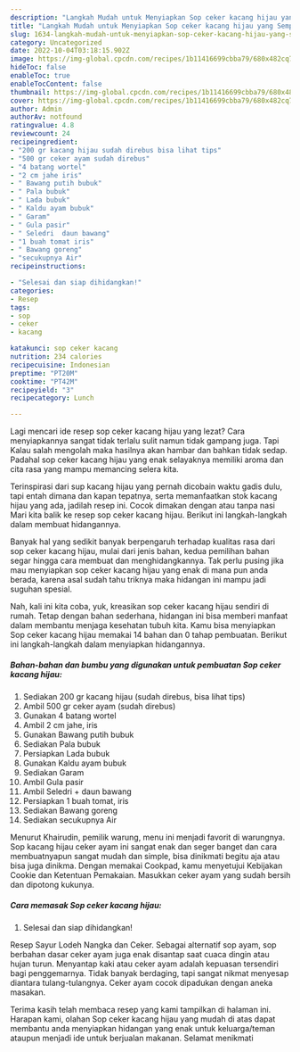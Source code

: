```yaml
---
description: "Langkah Mudah untuk Menyiapkan Sop ceker kacang hijau yang Sempurna "
title: "Langkah Mudah untuk Menyiapkan Sop ceker kacang hijau yang Sempurna "
slug: 1634-langkah-mudah-untuk-menyiapkan-sop-ceker-kacang-hijau-yang-sempurna
category: Uncategorized
date: 2022-10-04T03:18:15.902Z
image: https://img-global.cpcdn.com/recipes/1b11416699cbba79/680x482cq70/sop-ceker-kacang-hijau-foto-resep-utama.jpg
hideToc: false
enableToc: true
enableTocContent: false
thumbnail: https://img-global.cpcdn.com/recipes/1b11416699cbba79/680x482cq70/sop-ceker-kacang-hijau-foto-resep-utama.jpg
cover: https://img-global.cpcdn.com/recipes/1b11416699cbba79/680x482cq70/sop-ceker-kacang-hijau-foto-resep-utama.jpg
author: Admin
authorAv: notfound
ratingvalue: 4.8
reviewcount: 24
recipeingredient:
- "200 gr kacang hijau sudah direbus bisa lihat tips"
- "500 gr ceker ayam sudah direbus"
- "4 batang wortel"
- "2 cm jahe iris"
- " Bawang putih bubuk"
- " Pala bubuk"
- " Lada bubuk"
- " Kaldu ayam bubuk"
- " Garam"
- " Gula pasir"
- " Seledri  daun bawang"
- "1 buah tomat iris"
- " Bawang goreng"
- "secukupnya Air"
recipeinstructions:

- "Selesai dan siap dihidangkan!"
categories:
- Resep
tags:
- sop
- ceker
- kacang

katakunci: sop ceker kacang 
nutrition: 234 calories
recipecuisine: Indonesian
preptime: "PT20M"
cooktime: "PT42M"
recipeyield: "3"
recipecategory: Lunch

---
```



Lagi mencari ide resep sop ceker kacang hijau yang lezat? Cara menyiapkannya sangat tidak terlalu sulit namun tidak gampang juga. Tapi Kalau salah mengolah maka hasilnya akan hambar dan bahkan tidak sedap. Padahal sop ceker kacang hijau yang enak selayaknya memiliki aroma dan cita rasa yang mampu memancing selera kita.


Terinspirasi dari sup kacang hijau yang pernah dicobain waktu gadis dulu, tapi entah dimana dan kapan tepatnya, serta memanfaatkan stok kacang hijau yang ada, jadilah resep ini. Cocok dimakan dengan atau tanpa nasi Mari kita balik ke resep sop ceker kacang hijau. Berikut ini langkah-langkah dalam membuat hidangannya.

Banyak hal yang sedikit banyak berpengaruh terhadap kualitas rasa dari sop ceker kacang hijau, mulai dari jenis bahan, kedua pemilihan bahan segar hingga cara membuat dan menghidangkannya. Tak perlu pusing jika mau menyiapkan sop ceker kacang hijau yang enak di mana pun anda berada, karena asal sudah tahu triknya maka hidangan ini mampu jadi suguhan spesial.


Nah, kali ini kita coba, yuk, kreasikan sop ceker kacang hijau sendiri di rumah. Tetap dengan bahan sederhana, hidangan ini bisa memberi manfaat dalam membantu menjaga kesehatan tubuh kita. Kamu bisa menyiapkan Sop ceker kacang hijau memakai 14 bahan dan 0 tahap pembuatan. Berikut ini langkah-langkah dalam menyiapkan hidangannya.

<!--inarticleads1-->

##### Bahan-bahan dan bumbu yang digunakan untuk pembuatan Sop ceker kacang hijau:

1. Sediakan 200 gr kacang hijau (sudah direbus, bisa lihat tips)
1. Ambil 500 gr ceker ayam (sudah direbus)
1. Gunakan 4 batang wortel
1. Ambil 2 cm jahe, iris
1. Gunakan  Bawang putih bubuk
1. Sediakan  Pala bubuk
1. Persiapkan  Lada bubuk
1. Gunakan  Kaldu ayam bubuk
1. Sediakan  Garam
1. Ambil  Gula pasir
1. Ambil  Seledri + daun bawang
1. Persiapkan 1 buah tomat, iris
1. Sediakan  Bawang goreng
1. Sediakan secukupnya Air


Menurut Khairudin, pemilik warung, menu ini menjadi favorit di warungnya. Sop kacang hijau ceker ayam ini sangat enak dan seger banget dan cara membuatnyapun sangat mudah dan simple, bisa dinikmati begitu aja atau bisa juga dinikma. Dengan memakai Cookpad, kamu menyetujui Kebijakan Cookie dan Ketentuan Pemakaian. Masukkan ceker ayam yang sudah bersih dan dipotong kukunya. 

<!--inarticleads2-->

##### Cara memasak Sop ceker kacang hijau:


1. Selesai dan siap dihidangkan!

Resep Sayur Lodeh Nangka dan Ceker. Sebagai alternatif sop ayam, sop berbahan dasar ceker ayam juga enak disantap saat cuaca dingin atau hujan turun. Menyantap kaki atau ceker ayam adalah kepuasan tersendiri bagi penggemarnya. Tidak banyak berdaging, tapi sangat nikmat menyesap diantara tulang-tulangnya. Ceker ayam cocok dipadukan dengan aneka masakan. 

Terima kasih telah membaca resep yang kami tampilkan di halaman ini. Harapan kami, olahan Sop ceker kacang hijau yang mudah di atas dapat membantu anda menyiapkan hidangan yang enak untuk keluarga/teman ataupun menjadi ide untuk berjualan makanan. Selamat menikmati
